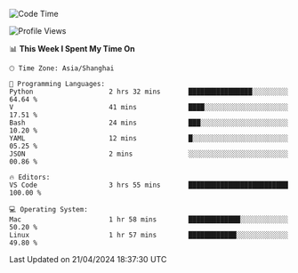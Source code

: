 <!--START_SECTION:waka-->
![Code Time](http://img.shields.io/badge/Code%20Time-396%20hrs%2038%20mins-blue)

![Profile Views](http://img.shields.io/badge/Profile%20Views-0-blue)

📊 **This Week I Spent My Time On** 

```text
🕑︎ Time Zone: Asia/Shanghai

💬 Programming Languages: 
Python                   2 hrs 32 mins       ████████████████░░░░░░░░░   64.64 % 
V                        41 mins             ████░░░░░░░░░░░░░░░░░░░░░   17.51 % 
Bash                     24 mins             ███░░░░░░░░░░░░░░░░░░░░░░   10.20 % 
YAML                     12 mins             █░░░░░░░░░░░░░░░░░░░░░░░░   05.25 % 
JSON                     2 mins              ░░░░░░░░░░░░░░░░░░░░░░░░░   00.86 % 

🔥 Editors: 
VS Code                  3 hrs 55 mins       █████████████████████████   100.00 % 

💻 Operating System: 
Mac                      1 hr 58 mins        █████████████░░░░░░░░░░░░   50.20 % 
Linux                    1 hr 57 mins        ████████████░░░░░░░░░░░░░   49.80 % 
```


 Last Updated on 21/04/2024 18:37:30 UTC
<!--END_SECTION:waka-->
